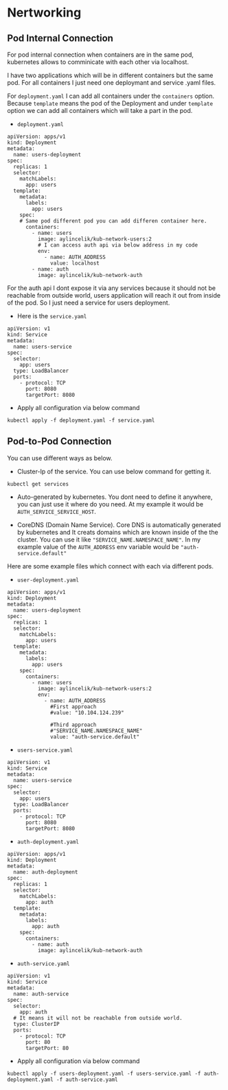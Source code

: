 # Nertworking


## Pod Internal Connection

For pod internal connection when containers are in the same pod, kubernetes allows to comminicate with each other via localhost.

I have two applications which will be in different containers but the same pod. For all containers I just need one deploymant and service .yaml files. 

For `deployment.yaml` I can add all containers under the `containers` option. Because `template` means the pod of the Deployment and under `template` option we can add all containers which will take a part in the pod.

- `deployment.yaml`
```
apiVersion: apps/v1
kind: Deployment
metadata:
  name: users-deployment
spec:
  replicas: 1
  selector: 
    matchLabels:
      app: users
  template:
    metadata:
      labels:
        app: users
    spec:
    # Same pod different pod you can add differen container here.
      containers:
        - name: users
          image: aylincelik/kub-network-users:2
          # I can access auth api via below address in my code
          env:
            - name: AUTH_ADDRESS
              value: localhost
        - name: auth
          image: aylincelik/kub-network-auth

```

For the auth api I dont expose it via any services because it should not be reachable from outside world, users application will reach it out from inside of the pod. So I just need a service for users deployment.

- Here is the `service.yaml`
```
apiVersion: v1
kind: Service
metadata:
  name: users-service
spec:
  selector:
    app: users
  type: LoadBalancer
  ports:
    - protocol: TCP
      port: 8080
      targetPort: 8080
```

- Apply all configuration via below command
```
kubectl apply -f deployment.yaml -f service.yaml
```

## Pod-to-Pod Connection

You can use different ways as below.
- Cluster-Ip of the service. You can use below command for getting it.

```
kubectl get services
```
- Auto-generated by kubernetes. You dont need to define it anywhere, you can just use it where do you need. At my example it would be `AUTH_SERVICE_SERVICE_HOST`.

- CoreDNS (Domain Name Service). Core DNS is automatically generated by kubernetes and It creats domains which are known inside of the the cluster. You can use it like `"SERVICE_NAME.NAMESPACE_NAME"`. In my example value of the `AUTH_ADDRESS` env variable would be `"auth-service.default"`

Here are some example files which connect with each via different pods.

* `user-deployment.yaml`
```
apiVersion: apps/v1
kind: Deployment
metadata:
  name: users-deployment
spec:
  replicas: 1
  selector: 
    matchLabels:
      app: users
  template:
    metadata:
      labels:
        app: users
    spec:
      containers:
        - name: users
          image: aylincelik/kub-network-users:2
          env:
            - name: AUTH_ADDRESS
              #First approach
              #value: "10.104.124.239"
              
              #Third approach 
              #"SERVICE_NAME.NAMESPACE_NAME"
              value: "auth-service.default" 
```

* `users-service.yaml`

```
apiVersion: v1
kind: Service
metadata:
  name: users-service
spec:
  selector:
    app: users
  type: LoadBalancer
  ports:
    - protocol: TCP
      port: 8080
      targetPort: 8080
```

- `auth-deployment.yaml`

```
apiVersion: apps/v1
kind: Deployment
metadata:
  name: auth-deployment
spec:
  replicas: 1
  selector: 
    matchLabels:
      app: auth
  template:
    metadata:
      labels:
        app: auth
    spec:
      containers:
        - name: auth
          image: aylincelik/kub-network-auth
```

- `auth-service.yaml`
```
apiVersion: v1
kind: Service
metadata:
  name: auth-service
spec:
  selector:
    app: auth
  # It means it will not be reachable from outside world.
  type: ClusterIP
  ports:
    - protocol: TCP
      port: 80
      targetPort: 80
```

- Apply all configuration via below command
```
kubectl apply -f users-deployment.yaml -f users-service.yaml -f auth-deployment.yaml -f auth-service.yaml
```

